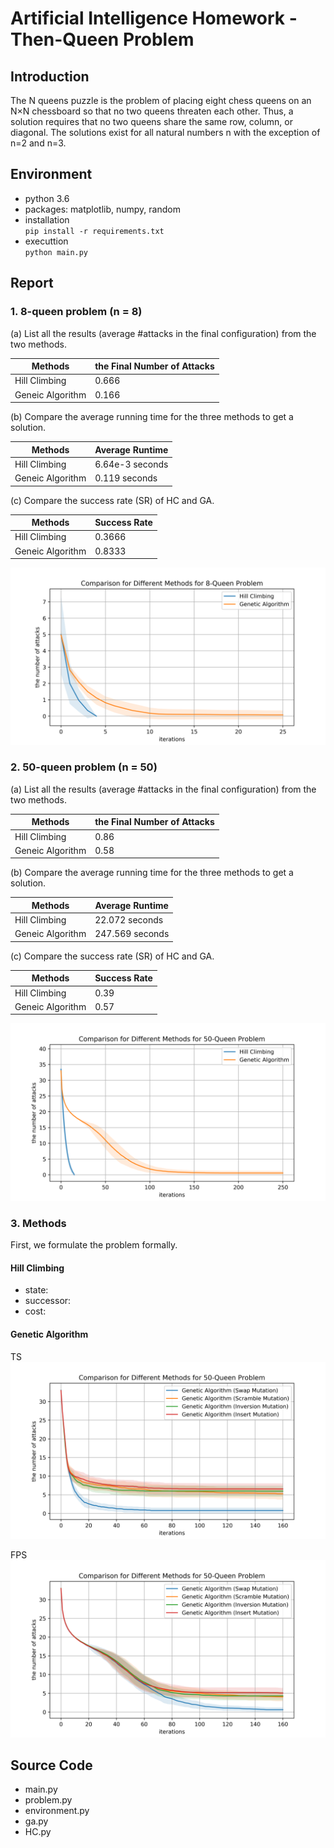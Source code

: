 # Artificial Intelligence Homework - Then-Queen Problem
## Introduction
The N queens puzzle is the problem of placing eight chess queens on an N×N chessboard so that no two queens threaten each other. Thus, a solution requires that no two queens share the same row, column, or diagonal. The solutions exist for all natural numbers n with the exception of n=2 and n=3.

## Environment  
* python 3.6
* packages: matplotlib, numpy, random
* installation  
`pip install -r requirements.txt`
* executtion  
`python main.py`

## Report 
### 1. 8-queen problem (n = 8) 

(a) List all the results (average #attacks in the final configuration) from the two methods.  

|Methods         |the Final Number of Attacks|  
|----------------|---------------------------|
|Hill Climbing   |0.666| 
|Geneic Algorithm|0.166| 

(b) Compare the average running time for the three methods to get a solution.  

|Methods         |Average Runtime|  
|----------------|---------------------------|
|Hill Climbing   |6.64e-3 seconds| 
|Geneic Algorithm|0.119 seconds| 

(c) Compare the success rate (SR) of HC and GA.

|Methods         |Success Rate|  
|----------------|---------------------------|
|Hill Climbing   |0.3666| 
|Geneic Algorithm|0.8333| 

![](./result/8-queen.png)
### 2. 50-queen problem (n = 50)

(a) List all the results (average #attacks in the final configuration) from the two methods. 

|Methods         |the Final Number of Attacks|  
|----------------|---------------------------|
|Hill Climbing   |0.86| 
|Geneic Algorithm|0.58| 

(b) Compare the average running time for the three methods to get a solution.  

|Methods         |Average Runtime|  
|----------------|---------------------------|
|Hill Climbing   |22.072 seconds| 
|Geneic Algorithm|247.569 seconds| 

(c) Compare the success rate (SR) of HC and GA.

|Methods         |Success Rate|  
|----------------|---------------------------|
|Hill Climbing   |0.39| 
|Geneic Algorithm|0.57| 

![](./result/50-queen.png)

### 3. Methods
First, we formulate the problem formally.
#### Hill Climbing
* state: 
* successor:
* cost:

#### Genetic Algorithm
TS
![](./result/GA-compare_TS.png)

FPS
![](./result/GA-compare_FPS.png)

## Source Code
* main.py
* problem.py
* environment.py
* ga.py
* HC.py
